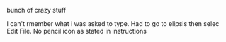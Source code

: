 bunch of crazy stuff

I can't rmember what i was asked to type.
Had to go to elipsis then selec Edit File.  No pencil icon as stated in instructions
